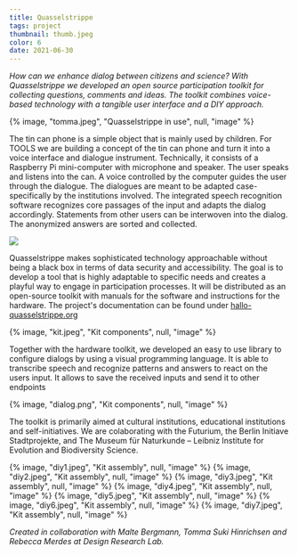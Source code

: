 ```yaml
---
title: Quasselstrippe
tags: project
thumbnail: thumb.jpeg
color: 6
date: 2021-06-30
---
```


*How can we enhance dialog between citizens and science? With Quasselstrippe we developed an open source participation toolkit for collecting questions, comments and ideas. The toolkit combines voice-based technology with a tangible user interface and a DIY approach.*

<span class="more"></span>

{% image, "tomma.jpeg", "Quasselstrippe in use", null, "image" %}

The tin can phone is a simple object that is mainly used by children. For TOOLS we are building a concept of the tin can phone and turn it into a voice interface and dialogue instrument. Technically, it consists of a Raspberry Pi mini-computer with microphone and speaker. The user speaks and listens into the can. A voice controlled by the computer guides the user through the dialogue. The dialogues are meant to be adapted case-specifically by the institutions involved. The integrated speech recognition software recognizes core passages of the input and adapts the dialog accordingly. Statements from other users can be interwoven into the dialog. The anonymized answers are sorted and collected.  

<div class="image">
  <img src="{% asset, 'animation.gif', 'videos' %}" type="video/mp4">
</div>

Quasselstrippe makes sophisticated technology approachable without being a black box in terms of data security and accessibility. The goal is to develop a tool that is highly adaptable to specific needs and creates a playful way to engage in participation processes. It will be distributed as an open-source toolkit with manuals for the software and instructions for the hardware. The project's documentation can be found under [hallo-quasselstrippe.org](https://hallo-quasselstrippe.org/)

{% image, "kit.jpeg", "Kit components", null, "image" %}

Together with the hardware toolkit, we developed an easy to use library to configure dialogs by using a visual programming language. It is able to transcribe speech and recognize patterns and answers to react on the users input. It allows to save the received inputs and send it to other endpoints

{% image, "dialog.png", "Kit components", null, "image" %}

The toolkit is primarily aimed at cultural institutions, educational institutions and self-initiatives. We are colaborating with the Futurium, the Berlin Initiave Stadtprojekte, and The Museum für Naturkunde – Leibniz Institute for Evolution and Biodiversity Science.  

<div class="gallery">
{% image, "diy1.jpeg", "Kit assembly", null, "image" %}
{% image, "diy2.jpeg", "Kit assembly", null, "image" %}
{% image, "diy3.jpeg", "Kit assembly", null, "image" %}
{% image, "diy4.jpeg", "Kit assembly", null, "image" %}
{% image, "diy5.jpeg", "Kit assembly", null, "image" %}
{% image, "diy6.jpeg", "Kit assembly", null, "image" %}
{% image, "diy7.jpeg", "Kit assembly", null, "image" %}
</div>

*Created in collaboration with Malte Bergmann, Tomma Suki Hinrichsen and Rebecca Merdes at Design Research Lab.*
